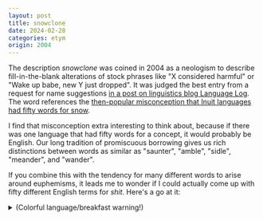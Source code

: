 ```yaml
---
layout: post
title: snowclone
date: 2024-02-28
categories: etym
origin: 2004
---
```

The description *snowclone* was coined in 2004 as a neologism to describe fill-in-the-blank alterations of stock phrases like "X considered harmful" or "Wake up babe, new Y just dropped". It was judged the best entry from a request for name suggestions [in a post on linguistics blog Language Log](http://itre.cis.upenn.edu/~myl/languagelog/archives/000350.html). The word references the [then-popular misconception that Inuit languages had fifty words for snow](https://en.wikipedia.org/wiki/Eskimo_words_for_snow).

I find that misconception extra interesting to think about, because if there was one language that had fifty words for a concept, it would probably be English. Our long tradition of promiscuous borrowing gives us rich distinctions between words as similar as "saunter", "amble", "sidle", "meander", and "wander".

If you combine this with the tendency for many different words to arise around euphemisms, it leads me to wonder if I could actually come up with fifty different English terms for *shit*. Here's a go at it:

<details>
<summary class="zippy">(Colorful language/breakfast warning!)</summary>
<p>
shit, crap, poop, poo, poopoo, poopie, doo-doo, doody, dookie, whoopsie, potty, number two, caca, cack, kak, jobbie, chod, thost, dump, merde (excuse my French), ordure, egesta, feces, feculence, fecal matter, anal leakage, defecation, evacuation, stool, bowel, refuse, organic matter, effluent, effluvia, excrement, excreta, dross, leavings, night soil, bodily waste, doings, sewage, runoff, discharge, wastewater, bilge, dreck, muck, filth, slops, sludge, slurry, blackwater, coprolite, fecalith, dung, droppings, scat, spoor, manure, mulch, compost, pellets, bull, horse puckey, horse apples, guano, cowpie, cow-flop, cowplop, cow patty, dog mess, cat litter, castings, winnet, dingleberry, log, deuce, turds, fudge, chocolate hot dog, bum rope, hershey squirts, diarrhea, santorum
</p>
<p>
I intentionally left off all the simple animal prefixes but found it interesting to consider their differences in meaning: bullshit, horseshit, dogshit, chickenshit, batshit, apeshit
</p>
</details>
